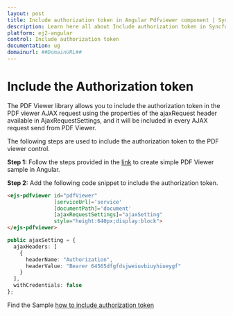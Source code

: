 ```yaml
---
layout: post
title: Include authorization token in Angular Pdfviewer component | Syncfusion
description: Learn here all about Include authorization token in Syncfusion Angular Pdfviewer component of Syncfusion Essential JS 2 and more.
platform: ej2-angular
control: Include authorization token 
documentation: ug
domainurl: ##DomainURL##
---
```


# Include the Authorization token

The PDF Viewer library allows you to include the authorization token in the PDF viewer AJAX request using the properties of the ajaxRequest header available in AjaxRequestSettings, and it will be included in every AJAX request send from PDF Viewer.

The following steps are used to include the authorization token to the PDF viewer control.

**Step 1:** Follow the steps provided in the [link](https://ej2.syncfusion.com/angular/documentation/pdfviewer/getting-started/) to create simple PDF Viewer sample in Angular.

**Step 2:** Add the following code snippet to include the authorization token.

```html
<ejs-pdfviewer id="pdfViewer"
               [serviceUrl]='service'
               [documentPath]='document'
               [ajaxRequestSettings]="ajaxSetting"
               style="height:640px;display:block">
</ejs-pdfviewer>
```

```typescript
public ajaxSetting = {
  ajaxHeaders: [
    {
      headerName: "Authorization",
      headerValue: "Bearer 64565dfgfdsjweiuvbiuyhiueygf"
    }
  ],
  withCredentials: false
};
```

Find the Sample [how to include authorization token](https://stackblitz.com/edit/angular-jmn6wf-mpwfjc?file=app.component.ts)
